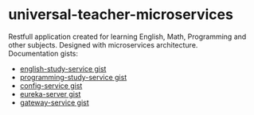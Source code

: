 # universal-teacher-microservices
Restfull application created for learning English, Math, Programming and other subjects. Designed with microservices architecture.  
Documentation gists:  
- [english-study-service gist](https://gist.github.com/TexHaPb85/ab0f6ee729e15a67a2c2d18acc87bc82)  
- [programming-study-service gist](https://gist.github.com/TexHaPb85/98561f90a924b1cf996132a25792755a)  
- [config-service gist](https://gist.github.com/TexHaPb85/0112feae08d34768cb41e96b790d9ddd)  
- [eureka-server gist](https://gist.github.com/TexHaPb85/4e92eddbf44a1110f68a2e771f0a5260)
- [gateway-service gist]()
